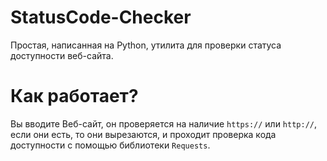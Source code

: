 # StatusCode-Checker
Простая, написанная на Python, утилита для проверки статуса доступности веб-сайта. 

# Как работает? 
Вы вводите Веб-сайт, он проверяется на наличие `https://` или `http://`, если они есть, то они вырезаются, 
и проходит проверка кода доступности с помощью библиотеки `Requests`. 
